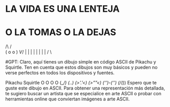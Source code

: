 # LA VIDA ES UNA LENTEJA
# O LA TOMAS O LA DEJAS

/\ /\
( o o )
_V_/
| |
| |
| |
| |
/ \

#GPT: Claro, aquí tienes un dibujo simple en código ASCII de Pikachu y Squirtle. Ten en cuenta que estos dibujos son muy básicos y pueden no verse perfectos en todos los dispositivos y fuentes.

  Pikachu       Squirtle
    O O            O O
  (\__/)         (.___.)
  (>’.’<)        (>”_”<)
  (‘’)-(‘’)      (/(_)\)
Espero que te guste este dibujo en ASCII. Para obtener una representación más detallada, te sugiero buscar un artista que se especialice en arte ASCII o probar con herramientas online que conviertan imágenes a arte ASCII.
